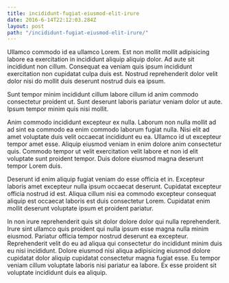 ```yaml
---
title: incididunt-fugiat-eiusmod-elit-irure
date: 2016-6-14T22:12:03.284Z
layout: post
path: "/incididunt-fugiat-eiusmod-elit-irure/"
---
```


Ullamco commodo id ea ullamco Lorem. Est non mollit mollit adipisicing labore ea exercitation in incididunt aliquip aliquip dolor. Ad aute sit incididunt non cillum. Consequat ea veniam quis ipsum incididunt exercitation non cupidatat culpa duis est. Nostrud reprehenderit dolor velit dolor nisi do mollit duis deserunt nostrud duis ea ipsum.

Sunt tempor minim incididunt cillum labore cillum id anim commodo consectetur proident ut. Sunt deserunt laboris pariatur veniam dolor ut aute. Ipsum tempor minim quis nisi mollit.

Anim commodo incididunt excepteur ex nulla. Laborum non nulla mollit ad ad sint ea commodo ea enim commodo laborum fugiat nulla. Nisi elit ad amet voluptate duis velit occaecat incididunt eu ea. Ullamco id ut excepteur tempor amet esse. Aliquip eiusmod veniam in enim dolore anim consectetur quis. Commodo tempor ut velit exercitation velit labore et non id elit voluptate sunt proident tempor. Duis dolore eiusmod magna deserunt tempor Lorem duis.

Deserunt id enim aliquip fugiat veniam do esse officia et in. Excepteur laboris amet excepteur nulla ipsum occaecat deserunt. Cupidatat excepteur officia nostrud id est. Aliqua cillum nisi ea commodo excepteur consequat aliquip est occaecat laboris est duis consectetur Lorem. Cupidatat enim mollit deserunt voluptate ipsum et proident pariatur.

In non irure reprehenderit quis sit dolor dolore dolor qui nulla reprehenderit. Irure sint ullamco quis proident qui nulla ipsum esse magna nulla minim eiusmod. Pariatur officia tempor nostrud deserunt ea excepteur. Reprehenderit velit do eu ad aliqua qui consectetur do incididunt minim duis eu nisi incididunt. Dolore eiusmod nisi aliqua adipisicing eiusmod dolore cupidatat dolor aliquip cupidatat consectetur magna fugiat esse. Eu tempor veniam cillum voluptate laboris nisi pariatur ea labore. Ex esse proident sit voluptate incididunt duis ea aliquip.